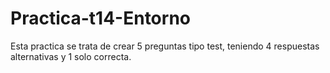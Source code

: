 # Practica-t14-Entorno

Esta practica se trata de crear 5 preguntas tipo test, teniendo 4 respuestas alternativas y 1 solo correcta.
